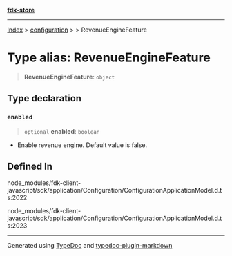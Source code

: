 [**fdk-store**](../../../README.md)
***

[Index](../../../API.md) > [configuration](../../README.md) > [<internal>](../README.md) > RevenueEngineFeature

# Type alias: RevenueEngineFeature

> **RevenueEngineFeature**: `object`

## Type declaration

### `enabled`

> `optional` **enabled**: `boolean`

- Enable revenue engine. Default value is false.

## Defined In

node\_modules/fdk-client-javascript/sdk/application/Configuration/ConfigurationApplicationModel.d.ts:2022

node\_modules/fdk-client-javascript/sdk/application/Configuration/ConfigurationApplicationModel.d.ts:2023

***
Generated using [TypeDoc](https://typedoc.org/) and [typedoc-plugin-markdown](https://www.npmjs.com/package/typedoc-plugin-markdown)
